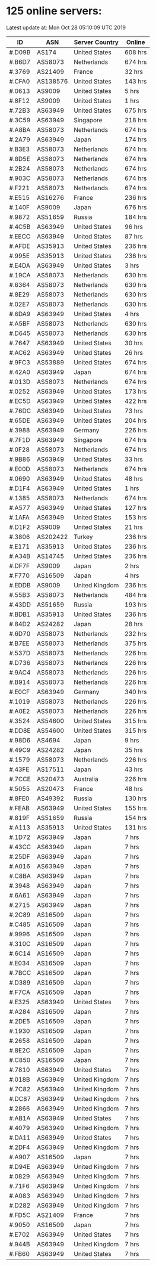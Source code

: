 # 125 online servers:

Latest update at: Mon Oct 28 05:10:09 UTC 2019

| ID | ASN | Server Country | Online |
| -- | --- | -------------- | ------ |
| #.D09B | AS174 | United States | 608 hrs |
| #.B6D7 | AS58073 | Netherlands | 674 hrs |
| #.3769 | AS21409 | France | 32 hrs |
| #.CFA0 | AS138576 | United States | 143 hrs |
| #.0613 | AS9009 | United States | 5 hrs |
| #.8F12 | AS9009 | United States | 1 hrs |
| #.72B3 | AS63949 | United States | 675 hrs |
| #.3C59 | AS63949 | Singapore | 218 hrs |
| #.A8BA | AS58073 | Netherlands | 674 hrs |
| #.2A79 | AS63949 | Japan | 174 hrs |
| #.B3E3 | AS58073 | Netherlands | 674 hrs |
| #.8D5E | AS58073 | Netherlands | 674 hrs |
| #.2B24 | AS58073 | Netherlands | 674 hrs |
| #.903C | AS58073 | Netherlands | 674 hrs |
| #.F221 | AS58073 | Netherlands | 674 hrs |
| #.E515 | AS16276 | France | 236 hrs |
| #.140F | AS9009 | Japan | 676 hrs |
| #.9872 | AS51659 | Russia | 184 hrs |
| #.4C5B | AS63949 | United States | 96 hrs |
| #.EECC | AS63949 | United States | 87 hrs |
| #.AFDE | AS35913 | United States | 236 hrs |
| #.995E | AS35913 | United States | 236 hrs |
| #.E4DA | AS63949 | United States | 3 hrs |
| #.19CA | AS58073 | Netherlands | 630 hrs |
| #.6364 | AS58073 | Netherlands | 630 hrs |
| #.8E29 | AS58073 | Netherlands | 630 hrs |
| #.02E7 | AS58073 | Netherlands | 630 hrs |
| #.6DA9 | AS63949 | United States | 4 hrs |
| #.A5BF | AS58073 | Netherlands | 630 hrs |
| #.D645 | AS58073 | Netherlands | 630 hrs |
| #.7647 | AS63949 | United States | 30 hrs |
| #.AC62 | AS63949 | United States | 26 hrs |
| #.9FC3 | AS53889 | United States | 674 hrs |
| #.42A0 | AS63949 | Japan | 674 hrs |
| #.013D | AS58073 | Netherlands | 674 hrs |
| #.0252 | AS63949 | United States | 173 hrs |
| #.EC5D | AS63949 | United States | 422 hrs |
| #.76DC | AS63949 | United States | 73 hrs |
| #.65DE | AS63949 | United States | 204 hrs |
| #.3988 | AS63949 | Germany | 226 hrs |
| #.7F1D | AS63949 | Singapore | 674 hrs |
| #.0F28 | AS58073 | Netherlands | 674 hrs |
| #.9B86 | AS63949 | United States | 33 hrs |
| #.E00D | AS58073 | Netherlands | 674 hrs |
| #.0690 | AS63949 | United States | 48 hrs |
| #.D1F4 | AS63949 | United States | 1 hrs |
| #.1385 | AS58073 | Netherlands | 674 hrs |
| #.A577 | AS63949 | United States | 127 hrs |
| #.1AFA | AS63949 | United States | 153 hrs |
| #.D1F2 | AS9009 | United States | 21 hrs |
| #.3806 | AS202422 | Turkey | 236 hrs |
| #.E171 | AS35913 | United States | 236 hrs |
| #.A34B | AS14745 | United States | 236 hrs |
| #.DF7F | AS9009 | Japan | 2 hrs |
| #.F770 | AS16509 | Japan | 4 hrs |
| #.EDDB | AS9009 | United Kingdom | 236 hrs |
| #.55B3 | AS58073 | Netherlands | 484 hrs |
| #.43DD | AS51659 | Russia | 193 hrs |
| #.BDB1 | AS35913 | United States | 236 hrs |
| #.84D2 | AS24282 | Japan | 28 hrs |
| #.6D70 | AS58073 | Netherlands | 232 hrs |
| #.B7EE | AS58073 | Netherlands | 375 hrs |
| #.537D | AS58073 | Netherlands | 226 hrs |
| #.D736 | AS58073 | Netherlands | 226 hrs |
| #.9AC4 | AS58073 | Netherlands | 226 hrs |
| #.B914 | AS58073 | Netherlands | 226 hrs |
| #.E0CF | AS63949 | Germany | 340 hrs |
| #.1019 | AS58073 | Netherlands | 226 hrs |
| #.A0E2 | AS58073 | Netherlands | 226 hrs |
| #.3524 | AS54600 | United States | 315 hrs |
| #.DD8E | AS54600 | United States | 315 hrs |
| #.98D6 | AS4694 | Japan | 9 hrs |
| #.49C9 | AS24282 | Japan | 35 hrs |
| #.1579 | AS58073 | Netherlands | 226 hrs |
| #.43FE | AS17511 | Japan | 43 hrs |
| #.7CCE | AS20473 | Australia | 226 hrs |
| #.5055 | AS20473 | France | 48 hrs |
| #.8FE0 | AS49392 | Russia | 130 hrs |
| #.FEAB | AS63949 | United States | 155 hrs |
| #.819F | AS51659 | Russia | 154 hrs |
| #.A113 | AS35913 | United States | 131 hrs |
| #.1D72 | AS63949 | Japan | 7 hrs |
| #.43CC | AS63949 | Japan | 7 hrs |
| #.25DF | AS63949 | Japan | 7 hrs |
| #.A016 | AS63949 | Japan | 7 hrs |
| #.C8BA | AS63949 | Japan | 7 hrs |
| #.3948 | AS63949 | Japan | 7 hrs |
| #.6A61 | AS63949 | Japan | 7 hrs |
| #.2715 | AS63949 | Japan | 7 hrs |
| #.2C89 | AS16509 | Japan | 7 hrs |
| #.C485 | AS16509 | Japan | 7 hrs |
| #.9996 | AS16509 | Japan | 7 hrs |
| #.310C | AS16509 | Japan | 7 hrs |
| #.6C14 | AS16509 | Japan | 7 hrs |
| #.E034 | AS16509 | Japan | 7 hrs |
| #.7BCC | AS16509 | Japan | 7 hrs |
| #.D389 | AS16509 | Japan | 7 hrs |
| #.F7CA | AS16509 | Japan | 7 hrs |
| #.E325 | AS63949 | United States | 7 hrs |
| #.A284 | AS16509 | Japan | 7 hrs |
| #.2DE5 | AS16509 | Japan | 7 hrs |
| #.1930 | AS16509 | Japan | 7 hrs |
| #.2658 | AS16509 | Japan | 7 hrs |
| #.8E2C | AS16509 | Japan | 7 hrs |
| #.C850 | AS16509 | Japan | 7 hrs |
| #.7810 | AS63949 | United States | 7 hrs |
| #.018B | AS63949 | United Kingdom | 7 hrs |
| #.7C82 | AS63949 | United Kingdom | 7 hrs |
| #.DC87 | AS63949 | United Kingdom | 7 hrs |
| #.2866 | AS63949 | United Kingdom | 7 hrs |
| #.AB1A | AS63949 | United States | 7 hrs |
| #.4079 | AS63949 | United Kingdom | 7 hrs |
| #.DA11 | AS63949 | United States | 7 hrs |
| #.2DF4 | AS63949 | United Kingdom | 7 hrs |
| #.A907 | AS16509 | Japan | 7 hrs |
| #.D94E | AS63949 | United Kingdom | 7 hrs |
| #.0829 | AS63949 | United Kingdom | 7 hrs |
| #.71F6 | AS63949 | United Kingdom | 7 hrs |
| #.A083 | AS63949 | United Kingdom | 7 hrs |
| #.D282 | AS63949 | United Kingdom | 7 hrs |
| #.FD5C | AS21409 | France | 7 hrs |
| #.9050 | AS16509 | Japan | 7 hrs |
| #.E702 | AS63949 | United States | 7 hrs |
| #.944B | AS63949 | United Kingdom | 7 hrs |
| #.FB60 | AS63949 | United States | 7 hrs |


